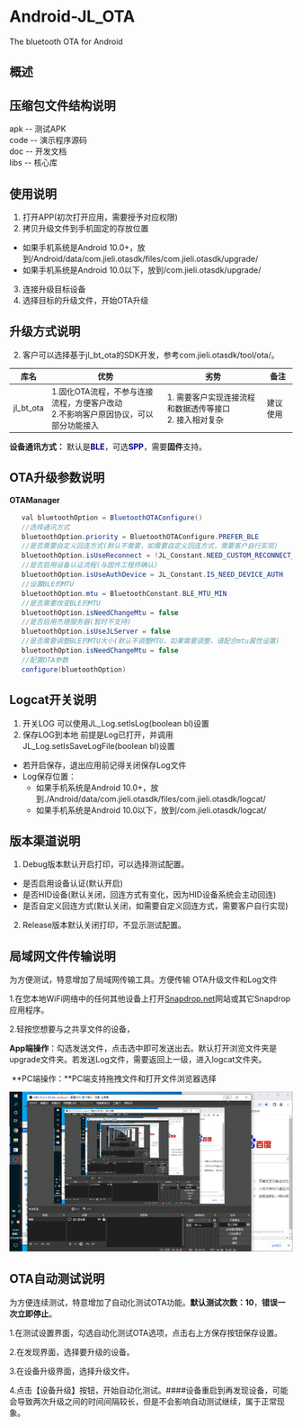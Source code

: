 # Android-JL_OTA
The bluetooth OTA for Android

概述
------------
 ## 压缩包文件结构说明
  apk -- 测试APK<br>
  code -- 演示程序源码<br>
  doc -- 开发文档<br>
  libs -- 核心库<br>


## 使用说明
1. 打开APP(初次打开应用，需要授予对应权限)
2. 拷贝升级文件到手机固定的存放位置<br>
  * 如果手机系统是Android 10.0+，放到/Android/data/com.jieli.otasdk/files/com.jieli.otasdk/upgrade/<br>
  * 如果手机系统是Android 10.0以下，放到/com.jieli.otasdk/upgrade/
3. 连接升级目标设备
4. 选择目标的升级文件，开始OTA升级

## 升级方式说明
2. 客户可以选择基于jl_bt_ota的SDK开发，参考com.jieli.otasdk/tool/ota/。


| 库名 | 优势  | 劣势 | 备注 |
| --- | --- | --- | --- |
| jl_bt_ota | 1.固化OTA流程，不参与连接流程，方便客户改动<br> 2.不影响客户原因协议，可以部分功能接入 | 1. 需要客户实现连接流程和数据透传等接口 <br> 2. 接入相对复杂 | 建议使用 |


**设备通讯方式：** 默认是<strong style="color:#00008D">BLE</strong>，可选<strong style="color:#00008D">SPP</strong>，需要**固件**支持。

## OTA升级参数说明

**OTAManager**
```java
   val bluetoothOption = BluetoothOTAConfigure()
   //选择通讯方式
   bluetoothOption.priority = BluetoothOTAConfigure.PREFER_BLE
   //是否需要自定义回连方式(默认不需要，如需要自定义回连方式，需要客户自行实现)
   bluetoothOption.isUseReconnect = !JL_Constant.NEED_CUSTOM_RECONNECT_WAY
   //是否启用设备认证流程(与固件工程师确认)
   bluetoothOption.isUseAuthDevice = JL_Constant.IS_NEED_DEVICE_AUTH
   //设置BLE的MTU
   bluetoothOption.mtu = BluetoothConstant.BLE_MTU_MIN
   //是否需要改变BLE的MTU
   bluetoothOption.isNeedChangeMtu = false
   //是否启用杰理服务器(暂时不支持)
   bluetoothOption.isUseJLServer = false
   //是否需要调整BLE的MTU大小(默认不调整MTU，如果需要调整，请配合mtu属性设置)
   bluetoothOption.isNeedChangeMtu = false
   //配置OTA参数
   configure(bluetoothOption)
```

## Logcat开关说明

1. 开关LOG 可以使用JL_Log.setIsLog(boolean bl)设置
2. 保存LOG到本地 前提是Log已打开，并调用JL_Log.setIsSaveLogFile(boolean bl)设置
  * 若开启保存，退出应用前记得关闭保存Log文件
  * Log保存位置：
    * 如果手机系统是Android 10.0+，放到./Android/data/com.jieli.otasdk/files/com.jieli.otasdk/logcat/
    * 如果手机系统是Android 10.0以下，放到/com.jieli.otasdk/logcat/
    
## 版本渠道说明

1. Debug版本默认开启打印，可以选择测试配置。
  * 是否启用设备认证(默认开启)
  * 是否HID设备(默认关闭，回连方式有变化，因为HID设备系统会主动回连)
  *  是否自定义回连方式(默认关闭，如需要自定义回连方式，需要客户自行实现)
2. Release版本默认关闭打印，不显示测试配置。

## 局域网文件传输说明

为方便测试，特意增加了局域网传输工具。方便传输 OTA升级文件和Log文件

1.在您本地WiFi网络中的任何其他设备上打开[Snapdrop.net](https://snapdrop.net/)网站或其它Snapdrop应用程序。

2.轻按您想要与之共享文件的设备，

​	**App端操作**：勾选发送文件，点击选中即可发送出去。默认打开浏览文件夹是upgrade文件夹。若发送Log文件，需要返回上一级，进入logcat文件夹。

​	**PC端操作：**PC端支持拖拽文件和打开文件浏览器选择

![局域网文件传输](doc/局域网传输演示.gif)

## OTA自动测试说明

为方便连续测试，特意增加了自动化测试OTA功能。**默认测试次数：10**，**错误一次立即停止**。

1.在测试设置界面，勾选自动化测试OTA选项，点击右上方保存按钮保存设置。

2.在发现界面，选择要升级的设备。

3.在设备升级界面，选择升级文件。

4.点击【设备升级】按钮，开始自动化测试。####设备重启到再发现设备，可能会导致两次升级之间的时间间隔较长，但是不会影响自动测试继续，属于正常现象。
